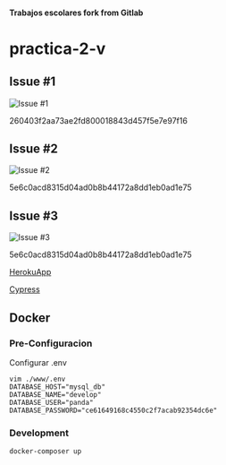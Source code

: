 #### Trabajos escolares fork from Gitlab

# practica-2-v

## Issue #1

![Issue #1](https://i.imgur.com/HezB3mK.png)

260403f2aa73ae2fd800018843d457f5e7e97f16

## Issue #2
![Issue #2](https://i.imgur.com/w3K078q.gif)

5e6c0acd8315d04ad0b8b44172a8dd1eb0ad1e75

## Issue #3
![Issue #3](https://i.imgur.com/tdaR1Bw.gif)

5e6c0acd8315d04ad0b8b44172a8dd1eb0ad1e75

[HerokuApp](https://practica2-v.herokuapp.com/)

[Cypress](https://dashboard.cypress.io/#/projects/7cmhy1/runs)

## Docker

### Pre-Configuracion

Configurar .env

```ssh
vim ./www/.env
DATABASE_HOST="mysql_db"
DATABASE_NAME="develop"
DATABASE_USER="panda"
DATABASE_PASSWORD="ce61649168c4550c2f7acab92354dc6e"
```

### Development

```ssh
docker-composer up
```
